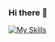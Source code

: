 ### Hi there 👋

[![My Skills](https://skillicons.dev/icons?i=java,Github,git,php,html,css,mysql)](https://skillicons.dev)
